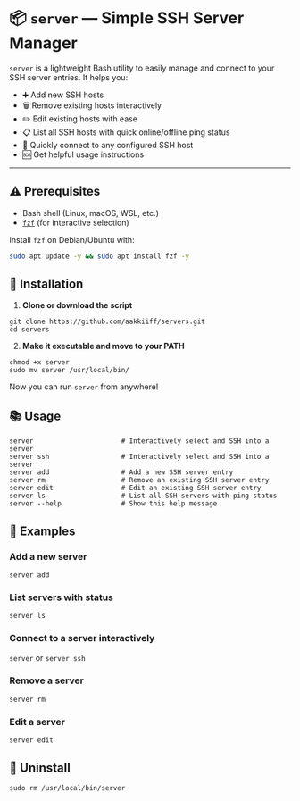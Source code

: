 
# 📦 `server` — Simple SSH Server Manager

`server` is a lightweight Bash utility to easily manage and connect to your SSH server entries. It helps you:

- ➕ Add new SSH hosts
- 🗑 Remove existing hosts interactively
- ✏️ Edit existing hosts with ease
- 📋 List all SSH hosts with quick online/offline ping status
- 🔑 Quickly connect to any configured SSH host 
- 🆘 Get helpful usage instructions

---

## ⚠️ Prerequisites

- Bash shell (Linux, macOS, WSL, etc.)
- [`fzf`](https://github.com/junegunn/fzf) (for interactive selection)

Install `fzf` on Debian/Ubuntu with:

```bash
sudo apt update -y && sudo apt install fzf -y
```
## 🚀 Installation
1.  **Clone or download the script**
```
git clone https://github.com/aakkiiff/servers.git
cd servers
```
2.  **Make it executable and move to your PATH**
```
chmod +x server
sudo mv server /usr/local/bin/
```
Now you can run `server` from anywhere!
## 📚 Usage
```
server                      # Interactively select and SSH into a server
server ssh                  # Interactively select and SSH into a server
server add                  # Add a new SSH server entry
server rm                   # Remove an existing SSH server entry
server edit                 # Edit an existing SSH server entry
server ls                   # List all SSH servers with ping status
server --help               # Show this help message
```

## 🧪 Examples
### Add a new server
`server add`
### List servers with status
`server ls`
### Connect to a server interactively
`server` 
or
`server ssh`
### Remove a server
`server rm`
### Edit a server
`server edit`
## 🧹 Uninstall
`sudo rm /usr/local/bin/server`